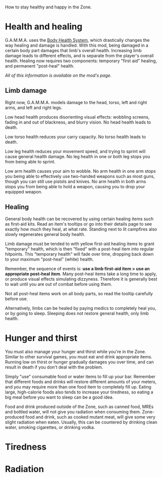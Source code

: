 How to stay healthy and happy in the Zone.

# Health and healing

G.A.M.M.A. uses the [Body Health System](https://www.moddb.com/mods/stalker-anomaly/addons/100-groks-body-health-system-redux-for-151), which drastically changes the way healing and damage is handled. With this mod, being damaged in a certain body part damages that limb's overall health. Increasing limb damage leads to different effects, and is separate from the player's overall health. Healing now requires two components: temporary "first aid" healing, and permanent "post-heal" health.

*All of this information is available on the mod's page.*

## Limb damage

Right now, G.A.M.M.A. models damage to the head, torso, left and right arms, and left and right legs.

Low head health produces disorienting visual effects: wobbling screens, fading in and out of blackness, and blurry vision. No head health leads to death.

Low torso health reduces your carry capacity. No torso health leads to death.

Low leg health reduces your movement speed, and trying to sprint will cause general health damage. No leg health in one or both leg stops you from being able to sprint.

Low arm health causes your aim to wobble. No arm health in one arm stops you being able to effectively use two-handed weapons such as most guns, though you can still use pistols and knives. No arm health in both arms stops you from being able to hold a weapon, causing you to drop your equipped weapon.

## Healing

General body health can be recovered by using certain healing items such as first-aid kits. Read an item's tooltips or go into their details page to see exactly how much they heal, at what rate. Standing next to lit campfires also slowly regenerates general body health.

Limb damage must be tended to with yellow first-aid healing items to grant "temporary" health, which is then "fixed" with a post-heal item into regular hitpoints. This "temporary health" will fade over time, dropping back down to your maximum "post-heal" (white) health.

Remember, the sequence of events is: **use a limb first-aid item > use an appropriate post-heal item**. Many post-heal items take a long time to apply, or produce visual effects simulating dizzyness. Therefore it is generally best to wait until you are out of combat before using them.

Not all post-heal items work on all body parts, so read the tooltip carefully before use.

Alternatively, limbs can be healed by paying medics to completely heal you, or by going to sleep. Sleeping does not restore general health, only limb health.

# Hunger and thirst

You must also manage your hunger and thirst while you're in the Zone. Similar to other survival games, you must eat and drink appropriate items. Running low on thirst or hunger gradually damages you over time, and can result in death if you don't deal with the problem.

Simply "use" consumable food or water items to fill up your bar. Remember that different foods and drinks will restore different amounts of your meters, and you may require more than one food item to completely fill up. Eating large, high-calorie foods also tends to increase your tiredness, so eating a big meal before you want to sleep can be a good idea.

Food and drink produced outside of the Zone, such as canned food, MREs and bottled water, will not give you radiation when consuming them. Zone-produced food and drink, such as cooked mutant meat, will give some very slight radiation when eaten. Usually, this can be countered by drinking clean water, smoking cigarettes, or drinking vodka.

# Tiredness

# Radiation

